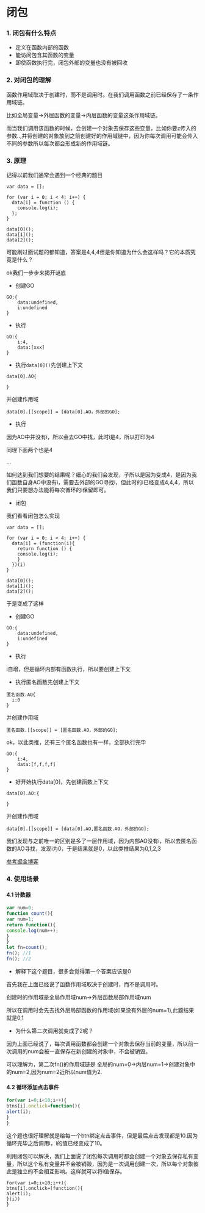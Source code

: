# 闭包

### 1. 闭包有什么特点

- 定义在函数内部的函数
- 能访问包含其函数的变量
- 即使函数执行完，闭包外部的变量也没有被回收

### 2. 对闭包的理解

函数作用域取决于创建时，而不是调用时。在我们调用函数之前已经保存了一条作用域链。

比如全局变量->外层函数的变量->内层函数的变量这条作用域链。

而当我们调用该函数的时候，会创建一个对象去保存这些变量，比如你要z传入的参数..,并将创建的对象放到之前创建好的作用域链中，因为你每次调用可能会传入不同的参数所以每次都会形成新的作用域链。

### 3. 原理

记得以前我们通常会遇到一个经典的题目

```
var data = [];

for (var i = 0; i < 4; i++) {
  data[i] = function () {
    console.log(i);
  };
}

data[0]();
data[1]();
data[2]();
```

可能刷过面试题的都知道，答案是4,4,4但是你知道为什么会这样吗？它的本质究竟是什么？

ok我们一步步来揭开谜底

- 创建GO

```
GO:{
    data:undefined,
    i:undefined
}
```

- 执行

```
GO:{
    i:4,
    data:[xxx]
}
```

- 执行`data[0]()`先创建上下文

```
data[0].AO{

}
```

并创建作用域

`data[0].[[scope]] = [data[0].AO，外部的GO];`

- 执行

因为AO中并没有i，所以会去GO中找，此时i是4，所以打印为4

同理下面两个也是4

...

如何达到我们想要的结果呢？细心的我们会发现，子所以是因为变成4，是因为我们函数自身AO中没有i，需要去外部的GO寻找i，但此时的i已经变成4,4,4，所以我们只要想办法能将每次循环的i保留即可。

- 闭包

我们看看闭包怎么实现

```
var data = [];

for (var i = 0; i < 4; i++) {
  data[i] = (function(i){
    return function () {
    console.log(i);
    }
  })(i)
}

data[0]();
data[1]();
data[2]();
```

于是变成了这样

- 创建GO

```
GO:{
    data:undefined,
    i:undefined
}
```

- 执行

i自增，但是循环内部有函数执行，所以要创建上下文

- 执行匿名函数先创建上下文

```
匿名函数.AO{
  i:0
}
```

并创建作用域

`匿名函数.[[scope]] = [匿名函数.AO，外部的GO];`

ok，以此类推，还有三个匿名函数也有一样，全部执行完毕

```
GO:{
    i:4,
    data:[f,f,f,f]
}
```

- 好开始执行data[0]，先创建函数上下文

```
data[0].AO:{
    
}
```

并创建作用域

`data[0].[[scope]] = [data[0].AO,匿名函数.AO，外部的GO];`

我们发现与之前唯一的区别是多了一层作用域，因为内部AO没有i，所以去匿名函数的AO寻找，发现i为0，于是结果就是0，以此类推结果为0,1,2,3

[参考掘金博客](<https://juejin.im/post/590159d8a22b9d0065c2d918>)



### 4. 使用场景

####  4.1 计数器

```javascript
var num=0;
function count(){
var num=1;
return function(){
console.log(num++);  
}  
}
let fn=count();
fn(); //1
fn(); //2
```

- 解释下这个题目，很多会觉得第一个答案应该是0

首先我在上面已经说了函数作用域取决于创建时，而不是调用时。

创建时的作用域是全局作用域num->外层函数局部作用域num

所以在调用时会先去找外层局部函数的作用域(如果没有外层的num=1),此题结果就是0,1

- 为什么第二次调用就变成了2呢？

因为上面已经说了，每次调用函数都会创建一个对象去保存当前的变量，所以前一次调用的num会被一直保存在新创建的对象中，不会被销毁。

可以理解为，第二次fn()的作用域链是 全局的num=0->内层num=1->创建对象中的num=2,因为num=2近所以num值为2.

#### 4.2 循环添加点击事件

```javascript
for(var i=0;i<10;i++){
btns[i].onclick=function(){
alert(i);
}
}
```

这个题也很好理解就是给每一个btn绑定点击事件，但是最后点击发现都是10.因为循环完毕之后调用i，i的值已经变成了10。

利用闭包可以解决，我们上面说了闭包每次调用时都会创建一个对象去保存私有变量，所以这个私有变量并不会被销毁，因为是一次调用创建一次，所以每个对象彼此是独立的不会相互影响。这样就可以将i值保存。

```
for(var i=0;i<10;i++){
btns[i].onclick=(function(){
alert(i);
}(i))
}
```

